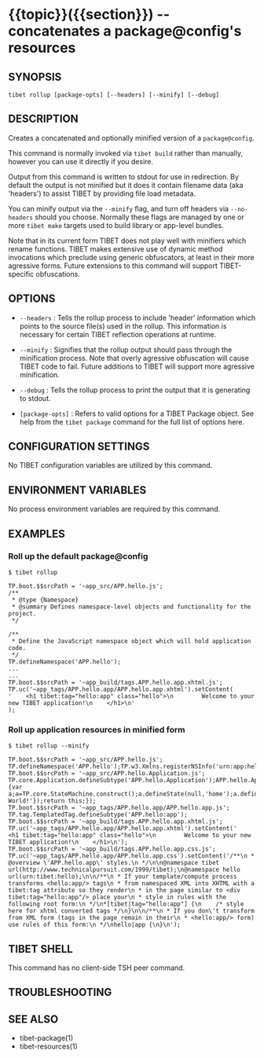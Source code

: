 {{topic}}({{section}}) -- concatenates a package@config's resources
=============================================

## SYNOPSIS

`tibet rollup [package-opts] [--headers] [--minify] [--debug]`

## DESCRIPTION

Creates a concatenated and optionally minified version of a `package@config`.

This command is normally invoked via `tibet build` rather than manually, however
you can use it directly if you desire.

Output from this command is written to stdout for use in redirection. By default
the output is not minified but it does it contain filename data (aka 'headers')
to assist TIBET by providing file load metadata.

You can minify output via the `--minify` flag, and turn off headers via
`--no-headers` should you choose. Normally these flags are managed by one
or more `tibet make` targets used to build library or app-level bundles.

Note that in its current form TIBET does not play well with minifiers which
rename functions. TIBET makes extensive use of dynamic method invocations which
preclude using generic obfuscators, at least in their more agressive forms.
Future extensions to this command will support TIBET-specific obfuscations.

## OPTIONS

  * `--headers` :
    Tells the rollup process to include 'header' information which points to the
source file(s) used in the rollup. This information is necessary for certain
TIBET reflection operations at runtime.

 * `--minify` :
    Signifies that the rollup output should pass through the minification
process. Note that overly agressive obfuscation will cause TIBET code to fail.
Future additions to TIBET will support more agressive minification.

  * `--debug` :
    Tells the rollup process to print the output that it is generating to
stdout.

  * `[package-opts]` :
    Refers to valid options for a TIBET Package object. See help from the `tibet
package` command for the full list of options here.

## CONFIGURATION SETTINGS

No TIBET configuration variables are utilized by this command.

## ENVIRONMENT VARIABLES

No process environment variables are required by this command.

## EXAMPLES

### Roll up the default package@config

    $ tibet rollup

    TP.boot.$$srcPath = '~app_src/APP.hello.js';
    /**
     * @type {Namespace}
     * @summary Defines namespace-level objects and functionality for the project.
     */

    /**
     * Define the JavaScript namespace object which will hold application code.
     */
    TP.defineNamespace('APP.hello');
    ...
    ...
    TP.boot.$$srcPath = '~app_build/tags.APP.hello.app.xhtml.js';
    TP.uc('~app_tags/APP.hello.app/APP.hello.app.xhtml').setContent(
    '    <h1 tibet:tag="hello:app" class="hello">\n        Welcome to your new TIBET application!\n    </h1>\n'
    );


### Roll up application resources in minified form

    $ tibet rollup --minify

    TP.boot.$$srcPath = '~app_src/APP.hello.js';
    TP.defineNamespace('APP.hello');TP.w3.Xmlns.registerNSInfo('urn:app:hello',TP.hc('prefix','hello'));
    TP.boot.$$srcPath = '~app_src/APP.hello.Application.js';
    TP.core.Application.defineSubtype('APP.hello.Application');APP.hello.Application.Inst.defineHandler('AppDidInitialize',function(b){var a;a=TP.core.StateMachine.construct();a.defineState(null,'home');a.defineState('home','fuzzy');a.defineState('home','fluffy');a.defineState('fuzzy','fluffy');a.defineState('fluffy','fuzzy');a.defineState('fluffy');a.defineState('fuzzy');a.activate();this.setStateMachine(a);TP.sys.getLocale().registerStrings({HELLO:'Hello World!'});return this;});
    TP.boot.$$srcPath = '~app_tags/APP.hello.app/APP.hello.app.js';
    TP.tag.TemplatedTag.defineSubtype('APP.hello:app');
    TP.boot.$$srcPath = '~app_build/tags.APP.hello.app.xhtml.js';
    TP.uc('~app_tags/APP.hello.app/APP.hello.app.xhtml').setContent('    <h1 tibet:tag="hello:app" class="hello">\n        Welcome to your new TIBET application!\n    </h1>\n');
    TP.boot.$$srcPath = '~app_build/tags.APP.hello.app.css.js';
    TP.uc('~app_tags/APP.hello.app/APP.hello.app.css').setContent('/**\n * @overview \'APP.hello.app\' styles.\n */\n\n@namespace tibet url(http://www.technicalpursuit.com/1999/tibet);\n@namespace hello url(urn:tibet:hello);\n\n/**\n * If your template/compute process transforms <hello:app/> tags\n * from namespaced XML into XHTML with a tibet:tag attribute so they render\n * in the page similar to <div tibet:tag="hello:app"/> place your\n * style in rules with the following root form:\n */\n*[tibet|tag="hello:app"] {\n    /* style here for xhtml converted tags */\n}\n\n/**\n * If you don\'t transform from XML form (tags in the page remain in their\n * <hello:app/> form) use rules of this form:\n */\nhello|app {\n}\n');

## TIBET SHELL

This command has no client-side TSH peer command.

## TROUBLESHOOTING


## SEE ALSO

  * tibet-package(1)
  * tibet-resources(1)
